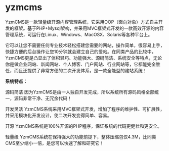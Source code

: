 # yzmcms
YzmCMS是一款轻量级开源内容管理系统，它采用OOP（面向对象）方式自主开发的框架。基于PHP+Mysql架构，并采用MVC框架式开发的一款高效开源的内容管理系统，可运行在Linux、Windows、MacOSX、Solaris等各种平台上。

它可以让您不需要任何专业技术轻松搭建您需要的网站，操作简单，很容易上手，快捷方便的后台操作让您10分钟就会建立自己的爱站。在同类产品的比较中，YzmCMS更是凸显出了体积轻巧、功能强大、源码简洁、系统安全等特点，无论你是做企业网站、新闻网站、个人博客、门户网站、行业网站等，它都能完全胜任，而且还提供了非常方便的二次开发体系，是一款全能型的建站系统！

<strong>系统特点：</strong>

源码简洁
因为YzmCMS是由一人独自开发完成，所以系统所有源码风格全部统一，源码非常干净、无冗余代码！

开发灵活
YzmCMS系统采用MVC框架式开发，增加了程序的维护性、可扩展性，并采用模块化开发设计，使二次开发变得简单、容易。

开源
YzmCMS系统是100%开源的PHP程序，保证系统的代码更健壮和更安全。

轻量级
YzmCMS系统在保持强大的功能前提下，整体压缩包仅4.3M，比同类CMS至少缩小一倍，是您可以快速了解和研究它！
